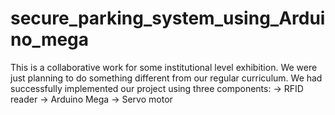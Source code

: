 # secure_parking_system_using_Arduino_mega

This is a collaborative work for some institutional level exhibition. 
We were just planning to do something different from our regular curriculum. 
We had successfully implemented our project using three components:
-> RFID reader 
-> Arduino Mega
-> Servo motor
